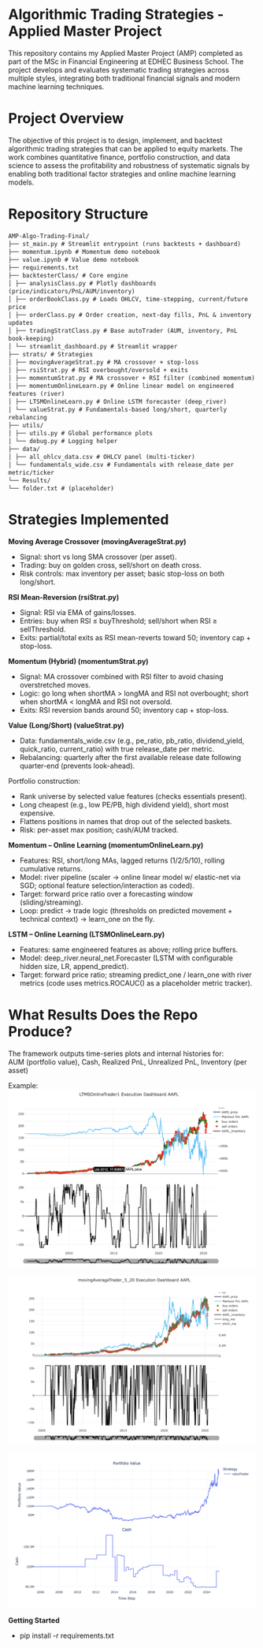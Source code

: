 # Algorithmic Trading Strategies - Applied Master Project      
This repository contains my Applied Master Project (AMP) completed as part of the MSc in Financial Engineering at EDHEC Business School. The project develops and evaluates systematic trading strategies across multiple styles, integrating both traditional financial signals and modern machine learning techniques.     

# Project Overview     
The objective of this project is to design, implement, and backtest algorithmic trading strategies that can be applied to equity markets. The work combines quantitative finance, portfolio construction, and data science to assess the profitability and robustness of systematic signals by enabling both traditional factor strategies and online machine learning models.    

# Repository Structure   

```
AMP-Algo-Trading-Final/     
├── st_main.py # Streamlit entrypoint (runs backtests + dashboard)      
├── momentum.ipynb # Momentum demo notebook     
├── value.ipynb # Value demo notebook      
├── requirements.txt       
├── backtesterClass/ # Core engine     
│ ├── analysisClass.py # Plotly dashboards (price/indicators/PnL/AUM/inventory)      
│ ├── orderBookClass.py # Loads OHLCV, time-stepping, current/future price      
│ ├── orderClass.py # Order creation, next-day fills, PnL & inventory updates       
│ ├── tradingStratClass.py # Base autoTrader (AUM, inventory, PnL book-keeping)       
│ └── streamlit_dashboard.py # Streamlit wrapper       
├── strats/ # Strategies      
│ ├── movingAverageStrat.py # MA crossover + stop-loss      
│ ├── rsiStrat.py # RSI overbought/oversold + exits      
│ ├── momentumStrat.py # MA crossover + RSI filter (combined momentum)      
│ ├── momentumOnlineLearn.py # Online linear model on engineered features (river)       
│ ├── LTSMOnlineLearn.py # Online LSTM forecaster (deep_river)      
│ └── valueStrat.py # Fundamentals-based long/short, quarterly rebalancing        
├── utils/     
│ ├── utils.py # Global performance plots    
│ └── debug.py # Logging helper    
├── data/     
│ ├── all_ohlcv_data.csv # OHLCV panel (multi-ticker)       
│ └── fundamentals_wide.csv # Fundamentals with release_date per metric/ticker    
└── Results/     
└── folder.txt # (placeholder)        

```

# Strategies Implemented

**Moving Average Crossover (movingAverageStrat.py)**         
- Signal: short vs long SMA crossover (per asset).   
- Trading: buy on golden cross, sell/short on death cross.   
- Risk controls: max inventory per asset; basic stop-loss on both long/short.      

**RSI Mean-Reversion (rsiStrat.py)**     
- Signal: RSI via EMA of gains/losses.    
- Entries: buy when RSI ≤ buyThreshold; sell/short when RSI ≥ sellThreshold.    
- Exits: partial/total exits as RSI mean-reverts toward 50; inventory cap + stop-loss.          

**Momentum (Hybrid) (momentumStrat.py)**         
- Signal: MA crossover combined with RSI filter to avoid chasing overstretched moves.       
- Logic: go long when shortMA > longMA and RSI not overbought; short when shortMA < longMA and RSI not oversold.       
- Exits: RSI reversion bands around 50; inventory cap + stop-loss.       

**Value (Long/Short) (valueStrat.py)**      
- Data: fundamentals_wide.csv (e.g., pe_ratio, pb_ratio, dividend_yield, quick_ratio, current_ratio) with true release_date per metric.     
- Rebalancing: quarterly after the first available release date following quarter-end (prevents look-ahead).
   
Portfolio construction:    
- Rank universe by selected value features (checks essentials present).     
- Long cheapest (e.g., low PE/PB, high dividend yield), short most expensive.        
- Flattens positions in names that drop out of the selected baskets.          
- Risk: per-asset max position; cash/AUM tracked.    

**Momentum – Online Learning (momentumOnlineLearn.py)**    
- Features: RSI, short/long MAs, lagged returns (1/2/5/10), rolling cumulative returns.     
- Model: river pipeline (scaler → online linear model w/ elastic-net via SGD; optional feature selection/interaction as coded).      
- Target: forward price ratio over a forecasting window (sliding/streaming).       
- Loop: predict → trade logic (thresholds on predicted movement + technical context) → learn_one on the fly.       

**LSTM – Online Learning (LTSMOnlineLearn.py)**    
- Features: same engineered features as above; rolling price buffers.      
- Model: deep_river.neural_net.Forecaster (LSTM with configurable hidden size, LR, append_predict).     
- Target: forward price ratio; streaming predict_one / learn_one with river metrics (code uses metrics.ROCAUC() as a placeholder metric tracker).

# What Results Does the Repo Produce?
The framework outputs time-series plots and internal histories for:       
AUM (portfolio value), Cash, Realized PnL, Unrealized PnL, Inventory (per asset)   

Example:       
![UI Preview](ui_preview.png)


![UI Preview](ui_preview2.png)


![UI Preview](ui_preview3.png)


**Getting Started**       

- pip install -r requirements.txt   
